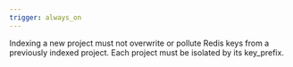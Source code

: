 ```yaml
---
trigger: always_on
---
```


Indexing a new project must not overwrite or pollute Redis keys from a previously indexed project. Each project must be isolated by its key_prefix.
